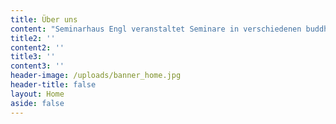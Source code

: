 ```yaml
---
title: Über uns
content: "Seminarhaus Engl veranstaltet Seminare in verschiedenen buddhistischen Traditionen, die den Menschen die Möglichkeit geben, die Lehre des Buddha vom Leiden und seinen Ursachen sowie vom Weg zur Beendigung des Leidens kennen zu lernen und zu vertiefen. Es bietet die Möglichkeit, in Ruhe und Abgeschiedenheit Herz und Geist in der Meditation zu erforschen und zu schulen.\n\nWir möchten, dass das Seminarhaus Engl ein Ort ist, an dem sich die Menschen der Praxis widmen können und sich sicher und aufgehoben fühlen, um Veränderung und Entwicklung geschehen zu lassen.\n\nZugleich soll Seminarhaus Engl als Ort der Übung, der Einkehr und intensiven Begegnung nicht nur eine Insel sein, sondern auch eine Brücke zu einem sinnerfüllten Leben in unserer Zeit und Gesellschaft.\n\nDas Haus liegt in einer niederbayrischen Hügellandschaft, umgeben von Wald und Feldern.\n\n**Team**\n\nIm Augenblick arbeiten im Seminarhaus Engl\_ Christine, Marlies, Jürgen, Moni, Denis und Piet."
title2: ''
content2: ''
title3: ''
content3: ''
header-image: /uploads/banner_home.jpg
header-title: false
layout: Home
aside: false
---
```


